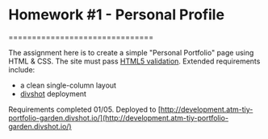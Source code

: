 # Homework #1 - Personal Profile
===============================

The assignment here is to create a simple "Personal Portfolio" page using HTML & CSS. 
The site must pass [HTML5 validation](https://html5.validator.nu).
Extended requirements include:
- a clean single-column layout
- [divshot](https://divshot.com) deployment

Requirements completed 01/05.
Deployed to [http://development.atm-tiy-portfolio-garden.divshot.io/](http://development.atm-tiy-portfolio-garden.divshot.io/)

